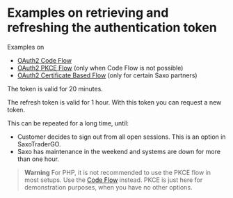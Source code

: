 # Examples on retrieving and refreshing the authentication token

Examples on
   - [OAuth2 Code Flow](oauth2-code-flow/)
   - [OAuth2 PKCE Flow](oauth2-pkce-flow/) (only when Code Flow is not possible)
   - [OAuth2 Certificate Based Flow](oauth2-certificate-flow/) (only for certain Saxo partners)

The token is valid for 20 minutes.

The refresh token is valid for 1 hour. With this token you can request a new token.

This can be repeated for a long time, until:
- Customer decides to sign out from all open sessions. This is an option in SaxoTraderGO.
- Saxo has maintenance in the weekend and systems are down for more than one hour.

> **Warning**
> For PHP, it is not recommended to use the PKCE flow in most setups. Use the [Code Flow](oauth2-code-flow/) instead. PKCE is just here for demonstration purposes, when you have no other options.

